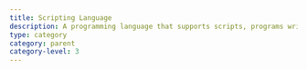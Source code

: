 ```yaml
---
title: Scripting Language
description: A programming language that supports scripts, programs written for a special run-time environment that can interpret (rather than compile) and automate the execution of tasks that could alternatively be executed one-by-one by a human operator
type: category
category: parent
category-level: 3
---
```

